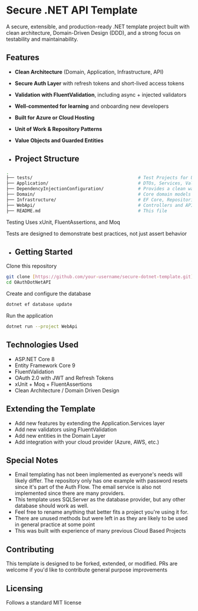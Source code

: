 # Secure .NET API Template

A secure, extensible, and production-ready .NET template project built with clean architecture, Domain-Driven Design (DDD), and a strong focus on testability and maintainability.

## Features

- **Clean Architecture** (Domain, Application, Infrastructure, API)
- **Secure Auth Layer** with refresh tokens and short-lived access tokens
- **Validation with FluentValidation**, including async + injected validators
- **Well-commented for learning** and onboarding new developers
- **Built for Azure or Cloud Hosting**  
- **Unit of Work & Repository Patterns**
- **Value Objects and Guarded Entities**

- ## Project Structure

```bash
.
├── tests/                                        # Test Projects for Unit testing
├── Application/                                  # DTOs, Services, Validators, Interfaces
├── DependencyInjectionConfiguration/             # Provides a clean way to add scoped services and other configurations into the Program.cs
├── Domain/                                       # Core domain models and value objects
├── Infrastructure/                               # EF Core, Repositories, Configurations
├── WebApi/                                       # Controllers and API setup
├── README.md                                     # This file
```

Testing
Uses xUnit, FluentAssertions, and Moq

Tests are designed to demonstrate best practices, not just assert behavior

- ## Getting Started

Clone this repository

```bash
git clone [https://github.com/your-username/secure-dotnet-template.git](https://github.com/Red-Cardinal-Software/OAuthDotNetAPI.git)
cd OAuthDotNetAPI
```

Create and configure the database

```bash
dotnet ef database update
```

Run the application

```bash
dotnet run --project WebApi
```

## Technologies Used
- ASP.NET Core 8
- Entity Framework Core 9
- FluentValidation
- OAuth 2.0 with JWT and Refresh Tokens
- xUnit + Moq + FluentAssertions
- Clean Architecture / Domain Driven Design

## Extending the Template
- Add new features by extending the Application.Services layer
- Add new validators using FluentValidation
- Add new entities in the Domain Layer
- Add integration with your cloud provider (Azure, AWS, etc.)

## Special Notes
- Email templating has not been implemented as everyone's needs will likely differ.  The repository only has one example with password resets since it's part of the Auth Flow.  The email service is also not implemented since there are many providers.
- This template uses SQLServer as the database provider, but any other database should work as well.
- Feel free to rename anything that better fits a project you're using it for.
- There are unused methods but were left in as they are likely to be used in general practice at some point
- This was built with experience of many previous Cloud Based Projects

## Contributing
This template is designed to be forked, extended, or modified.  PRs are welcome if you'd like to contribute general purpose improvements

## Licensing
Follows a standard MIT license
